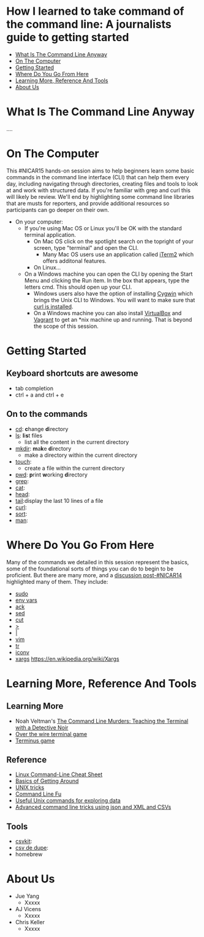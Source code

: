 How I learned to take command of the command line: A journalists guide to getting started
=========================================================================================

* [What Is The Command Line Anyway](#what-is-the-command-line-anyway)
* [On The Computer](#on-the-computer)
* [Getting Started](#getting-started)
* [Where Do You Go From Here](#where-do-you-go-from-here)
* [Learning More, Reference And Tools](#learning-more-reference-and-tools)
* [About Us](#about-us)


What Is The Command Line Anyway
===============================

....


On The Computer
===============

This #NICAR15 hands-on session aims to help beginners learn some basic commands in the command line interface (CLI) that can help them every day, including navigating through directories, creating files and tools to look at and work with structured data. If you're familiar with grep and curl this will likely be review. We'll end by highlighting some command line libraries that are musts for reporters, and provide additional resources so participants can go deeper on their own.

* On your computer:
	* If you're using Mac OS or Linux you'll be OK with the standard terminal application.
		* On Mac OS click on the spotlight search on the topright of your screen, type "terminal" and open the CLI.
			* Many Mac OS users use an application called [iTerm2](http://iterm2.com/) which offers additonal features.
		* On Linux...
	* On a Windows machine you can open the CLI by opening the Start Menu and clicking the Run item. In the box that appears, type the letters cmd. This should open up your CLI.
		* Windows users also have the option of installing [Cygwin](https://www.cygwin.com/) which brings the Unix CLI to Windows. You will want to make sure that [curl is installed](https://stackoverflow.com/questions/3647569/how-do-i-install-curl-on-cygwin).
		* On a Windows machine you can also install [VirtualBox](https://www.virtualbox.org/) and [Vagrant](https://www.vagrantup.com/) to get an *nix machine up and running. That is beyond the scope of this session.


Getting Started
===============

## Keyboard shortcuts are awesome

* tab completion
* ctrl + a and ctrl + e

## On to the commands

* [cd](#): **c**hange **d**irectory
* [ls](#): **l**i**s**t files
	* list all the content in the current directory
* [mkdir](#): **m**a**k**e **d**irectory
	* make a directory within the current directory
* [touch](#):
	* create a file within the current directory
* [pwd](http://cli.learncodethehardway.org/book/ex2.html): **p**rint **w**orking **d**irectory
* [grep](http://cli.learncodethehardway.org/book/ex18.html):
* [cat](http://cli.learncodethehardway.org/book/ex13.html):
* [head](#):
* [tail](#):display the last 10 lines of a file
* [curl](#):
* [sort](#):
* [man](#):


Where Do You Go From Here
=========================

Many of the commands we detailed in this session represent the basics, some of the foundational sorts of things you can do to begin to be proficient. But there are many more, and a [discussion post-#NICAR14](https://twitter.com/mikejcorey/status/440159788979077121) highlighted many of them. They include:

* [sudo](https://xkcd.com/149/)
* [env vars](http://cli.learncodethehardway.org/book/ex21.html)
* [ack](http://beyondgrep.com/)
* [sed](http://www.grymoire.com/Unix/sed.html)
* [cut](http://www.thegeekstuff.com/2013/06/cut-command-examples/)
* [\>](http://cli.learncodethehardway.org/book/ex15.html)
* [|](http://cli.learncodethehardway.org/book/ex15.html)
* [vim](http://www.vim.org/)
* [tr](https://en.wikipedia.org/wiki/Tr_%28Unix%29)
* [iconv](https://en.wikipedia.org/wiki/Iconv)
* [xargs](https://en.wikipedia.org/wiki/Xargs)
https://en.wikipedia.org/wiki/Xargs


Learning More, Reference And Tools
==================================

## Learning More

* Noah Veltman's [The Command Line Murders: Teaching the Terminal with a Detective Noir](http://veltman.tumblr.com/post/65613277843/the-command-line-murders-teaching-the-terminal-with-a)
* [Over the wire terminal game](http://overthewire.org/wargames/bandit/bandit0.html)
* [Terminus game](http://web.mit.edu/mprat/Public/web/Terminus/Web/main.html)

## Reference

* [Linux Command-Line Cheat Sheet](http://www.computerworld.com/s/article/print/9030259/Linux_Command_Line_Cheat_Sheet)
* [Basics of Getting Around](https://github.com/amandabee/cunyjdata/blob/master/assignments/commandline.md)
* [UNIX tricks](http://cfenollosa.com/misc/tricks.txt)
* [Command Line Fu](http://www.commandlinefu.com/commands/browse/sort-by-votes)
* [Useful Unix commands for exploring data](http://datavu.blogspot.com/2014/08/useful-unix-commands-for-exploring-data.html)
* [Advanced command line tricks using json and XML and CSVs](http://jeroenjanssens.com/2013/09/19/seven-command-line-tools-for-data-science.html)

## Tools

* [csvkit](http://csvkit.readthedocs.org/en/latest/index.html):
* [csv de dupe](https://github.com/datamade/csvdedupe):
* homebrew


About Us
========

* Jue Yang
	* Xxxxx
* AJ Vicens
	* Xxxxx
* Chris Keller
	* Xxxxx
